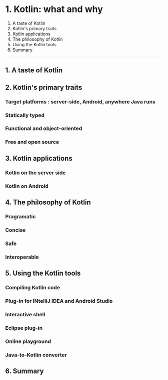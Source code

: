 # 1. Kotlin: what and why

1. A taste of Kotlin
2. Kotlin's primary traits
3. Kotlin applications
4. The philosophy of Kotlin
5. Using the Kotlin tools
6. Summary

---

## 1. A taste of Kotlin

## 2. Kotlin's primary traits

### Target platforms : server-side, Android, anywhere Java runs

### Statically typed

### Functional and object-oriented

### Free and open source

## 3. Kotlin applications

### Kotlin on the server side

### Kotlin on Android

## 4. The philosophy of Kotlin

### Pragramatic

### Concise

### Safe

### Interoperable

## 5. Using the Kotlin tools

### Compiling Kotlin code

### Plug-in for INtelliJ IDEA and Android Studio

### Interactive shell

### Eclipse plug-in

### Online playground

### Java-to-Kotlin converter

## 6. Summary

